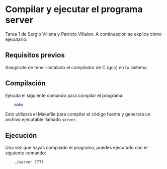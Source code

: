 # Compilar y ejecutar el programa server

Tarea 1 de Sergio Villena y Patricio Villalon. A continuación se explica cómo ejecutarlo:

## Requisitos previos

Asegúrate de tener instalado el compilador de C (gcc) en tu sistema.

## Compilación

 Ejecuta el siguiente comando para compilar el programa:

```bash
    make
```

Esto utilizará el Makefile para compilar el código fuente y generará un archivo ejecutable llamado `server`.

## Ejecución

Una vez que hayas compilado el programa, puedes ejecutarlo con el siguiente comando:

```bash
    ./server 7777
```